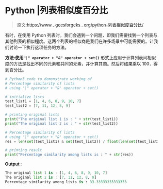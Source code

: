 # Python |列表相似度百分比

> 原文:[https://www . geesforgeks . org/python-列表相似度百分比/](https://www.geeksforgeeks.org/python-percentage-similarity-of-lists/)

有时，在使用 Python 列表时，我们会遇到一个问题，即我们需要找到一个列表与其他列表的相似程度。这两个列表的相似商是我们在许多场景中可能需要的。让我们讨论一下执行这项任务的方法。

**方法:使用`"|" operator + "&" operator + set()`**
形式上应用于计算列表间相似度的方法是找出不同的元素和共同的元素，并计算其商。然后将结果乘以 100，得到百分比。

```py
# Python3 code to demonstrate working of
# Percentage similarity of lists
# using "|" operator + "&" operator + set()

# initialize lists
test_list1 = [1, 4, 6, 8, 9, 10, 7]
test_list2 = [7, 11, 12, 8, 9]

# printing original lists
print("The original list 1 is : " + str(test_list1))
print("The original list 2 is : " + str(test_list2))

# Percentage similarity of lists
# using "|" operator + "&" operator + set()
res = len(set(test_list1) & set(test_list2)) / float(len(set(test_list1) | set(test_list2))) * 100

# printing result
print("Percentage similarity among lists is : " + str(res))
```

**Output :**

```py
The original list 1 is : [1, 4, 6, 8, 9, 10, 7]
The original list 2 is : [7, 11, 12, 8, 9]
Percentage similarity among lists is : 33.33333333333333

```